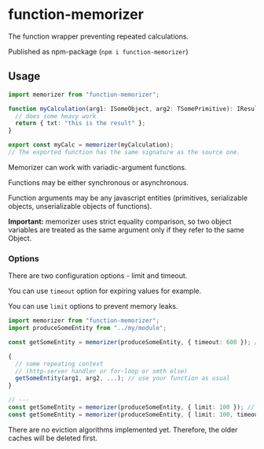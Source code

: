 # function-memorizer

The function wrapper preventing repeated calculations.

Published as npm-package (`npm i function-memorizer`)

## Usage

```typescript
import memorizer from "function-memorizer";

function myCalculation(arg1: ISomeObject, arg2: TSomePrimitive): IResult {
  // does some heavy work
  return { txt: "this is the result" };
}

export const myCalc = memorizer(myCalculation);
// The exported function has the same signature as the source one.
```

Memorizer can work with variadic-argument functions.

Functions may be either synchronous or asynchronous.

Function arguments may be any javascript entities (primitives, serializable objects, unserializable objects of functions).

**Important:** memorizer uses strict equality comparison, so two object variables are treated as the same argument only if they refer to the same Object.

### Options

There are two configuration options - limit and timeout.

You can use `timeout` option for expiring values for example.

You can use `limit` options to prevent memory leaks.

```typescript
import memorizer from "function-memorizer";
import produceSomeEntity from "../my/module";

const getSomeEntity = memorizer(produceSomeEntity, { timeout: 600 }); // every cache valid only 600 ms

{
  // some repeating context
  // (http-server handler or for-loop or smth else)
  getSomeEntity(arg1, arg2, ...); // use your function as usual
}

// ---
const getSomeEntity = memorizer(produceSomeEntity, { limit: 100 }); // maximum 100 entries in memory
const getSomeEntity = memorizer(produceSomeEntity, { limit: 100, timeout: 1000 }); // lifetime 1 second for each entry but not more than 100 total
```

There are no eviction algorithms implemented yet. Therefore, the older caches will be deleted first.
